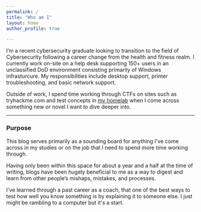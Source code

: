 ```yaml
---
permalink: /
title: "Who am I"
layout: home
author_profile: true

---
```

I’m a recent cybersecurity graduate looking to transition to the field of Cybersecurity following a career change from the health and fitness realm. I currently work on-site on a help desk supporting 150+ users in an unclassified DoD environment consisting primarily of Windows infrasturcure. My responsibilities include desktop support, printer troubleshooting, and basic network support. 

Outside of work, I spend time working through CTFs on sites such as tryhackme.com and test concepts in [my homelab](/homelab) when I come across something new or novel I want to dive deeper into.

--- 
### Purpose
This blog serves primarily as a sounding board for anything I've come across in my studies or on the job that I need to spend more time working through. 

Having only been within this space for about a year and a half at the time of writing, blogs have been hugely beneficial to me as a way to digest and learn from other people’s mishaps, mistakes, and processes.

I've learned through a past career as a coach, that one of the best ways to test how well you know something is by explaining it to someone else. I just might be rambling to a computer but it's a start.